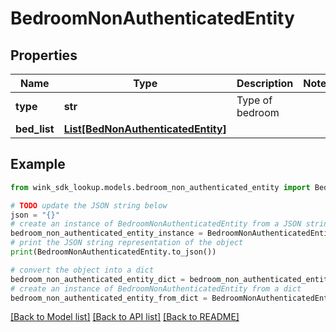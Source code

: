# BedroomNonAuthenticatedEntity


## Properties

Name | Type | Description | Notes
------------ | ------------- | ------------- | -------------
**type** | **str** | Type of bedroom | 
**bed_list** | [**List[BedNonAuthenticatedEntity]**](BedNonAuthenticatedEntity.md) |  | 

## Example

```python
from wink_sdk_lookup.models.bedroom_non_authenticated_entity import BedroomNonAuthenticatedEntity

# TODO update the JSON string below
json = "{}"
# create an instance of BedroomNonAuthenticatedEntity from a JSON string
bedroom_non_authenticated_entity_instance = BedroomNonAuthenticatedEntity.from_json(json)
# print the JSON string representation of the object
print(BedroomNonAuthenticatedEntity.to_json())

# convert the object into a dict
bedroom_non_authenticated_entity_dict = bedroom_non_authenticated_entity_instance.to_dict()
# create an instance of BedroomNonAuthenticatedEntity from a dict
bedroom_non_authenticated_entity_from_dict = BedroomNonAuthenticatedEntity.from_dict(bedroom_non_authenticated_entity_dict)
```
[[Back to Model list]](../README.md#documentation-for-models) [[Back to API list]](../README.md#documentation-for-api-endpoints) [[Back to README]](../README.md)


